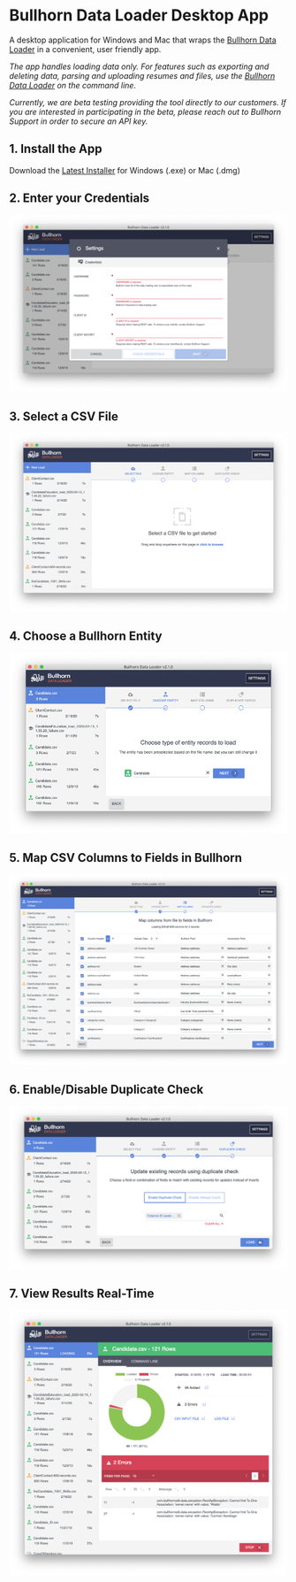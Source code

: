 # Bullhorn Data Loader Desktop App

A desktop application for Windows and Mac that wraps the [Bullhorn Data Loader](https://github.com/bullhorn/dataloader) in a convenient, user friendly app. 

_The app handles loading data only. For features such as exporting and deleting data, parsing and uploading resumes and files, use the [Bullhorn Data Loader](https://github.com/bullhorn/dataloader) on the command line._

_Currently, we are beta testing providing the tool directly to our customers. If you are interested in participating in the beta, please reach out to Bullhorn Support in order to secure an API key._

## 1. Install the App

Download the [Latest Installer](https://github.com/bullhorn/dataloader-app/releases/latest) for Windows (.exe) or Mac (.dmg)

## 2. Enter your Credentials

![Select File Screenshot](images/credentials.png)

## 3. Select a CSV File

![Select File Screenshot](images/select-file.png)

## 4. Choose a Bullhorn Entity

![Select File Screenshot](images/choose-entity.png)

## 5. Map CSV Columns to Fields in Bullhorn

![Select File Screenshot](images/map-columns.png)

## 6. Enable/Disable Duplicate Check

![Select File Screenshot](images/duplicate-check.png)

## 7. View Results Real-Time

![Select File Screenshot](images/results.png)
